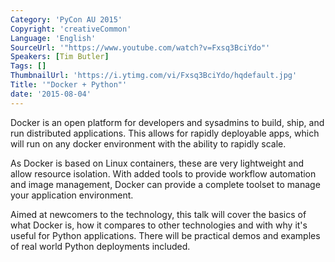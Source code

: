 ```yaml
---
Category: 'PyCon AU 2015'
Copyright: 'creativeCommon'
Language: 'English'
SourceUrl: '"https://www.youtube.com/watch?v=Fxsq3BciYdo"'
Speakers: [Tim Butler]
Tags: []
ThumbnailUrl: 'https://i.ytimg.com/vi/Fxsq3BciYdo/hqdefault.jpg'
Title: '"Docker + Python"'
date: '2015-08-04'
---
```

Docker is an open platform for developers and sysadmins to build, ship, and run distributed applications. This allows for rapidly deployable apps, which will run on any docker environment with the ability to rapidly scale.

As Docker is based on Linux containers, these are very lightweight and allow resource isolation. With added tools to provide workflow automation and image management, Docker can provide a complete toolset to manage your application environment.

Aimed at newcomers to the technology, this talk will cover the basics of what Docker is, how it compares to other technologies and with why it's useful for Python applications. There will be practical demos and examples of real world Python deployments included.

